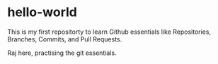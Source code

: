 # hello-world
This is my first repositorty to learn Github essentials like Repositories, Branches, Commits, and Pull Requests.

Raj here, practising the git essentials.

